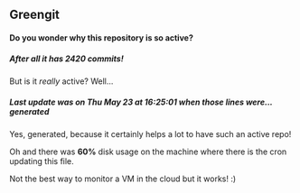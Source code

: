 ## Greengit

#### Do you wonder why this repository is so active?

##### After all it has 2420 commits!

But is it *really* active? Well...

##### Last update was on Thu May 23 at 16:25:01 when those lines were... generated

Yes, generated, because it certainly helps a lot to have such an active repo!

Oh and there was **60%** disk usage on the machine
where there is the cron updating this file.

Not the best way to monitor a VM in the cloud but it works! :)
